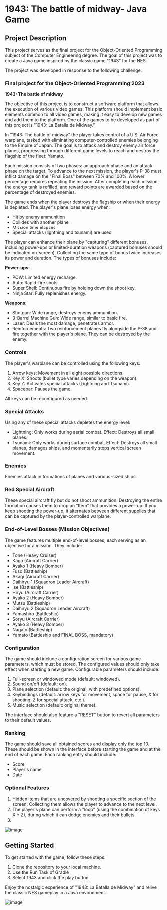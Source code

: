 # 1943: The battle of midway- Java Game

## Project Description

This project serves as the final project for the Object-Oriented Programming subject of the Computer Engineering degree. The goal of this project was to create a Java game inspired by the classic game "1943" for the NES.

The project was developed in response to the following challenge:

### Final project for the Object-Oriented Programming 2023
**1943: The battle of midway**

The objective of this project is to construct a software platform that allows the execution of various video games. This platform should implement basic elements common to all video games, making it easy to develop new games and add them to the platform. One of the games to be developed as part of this project is "1943: La Batalla de Midway."

In "1943: The battle of midway" the player takes control of a U.S. Air Force warplane, tasked with eliminating computer-controlled enemies belonging to the Empire of Japan. The goal is to attack and destroy enemy air force planes, progressing through different game levels to reach and destroy the flagship of the fleet: Yamato.

Each mission consists of two phases: an approach phase and an attack phase on the target. To advance to the next mission, the player's P-38 must inflict damage on the "Final Boss" between 70% and 100%. A lower percentage requires repeating the mission. After completing each mission, the energy tank is refilled, and reward points are awarded based on the percentage of destroyed enemies.

The game ends when the player destroys the flagship or when their energy is depleted. The player's plane loses energy when:
- Hit by enemy ammunition
- Collides with another plane
- Mission time elapses
- Special attacks (lightning and tsunami) are used

The player can enhance their plane by "capturing" different bonuses, including power-ups or limited-duration weapons (captured bonuses should be indicated on-screen). Collecting the same type of bonus twice increases its power and duration. The types of bonuses include:

**Power-ups:**
- POW: Limited energy recharge.
- Auto: Rapid-fire shots.
- Super Shell: Continuous fire by holding down the shoot key.
- Ninja Star: Fully replenishes energy.

**Weapons:**
- Shotgun: Wide range, destroys enemy ammunition.
- 3-Barrel Machine Gun: Wide range, similar to basic fire.
- Laser: Deals the most damage, penetrates armor.
- Reinforcements: Two reinforcement planes fly alongside the P-38 and fire together with the player's plane. They can be destroyed by the enemy.

### Controls

The player's warplane can be controlled using the following keys:
1. Arrow keys: Movement in all eight possible directions.
2. Key X: Shoots (bullet type varies depending on the weapon).
3. Key Z: Activates special attacks (Lightning and Tsunami).
4. Spacebar: Pauses the game.
   
All keys can be reconfigured as needed.

### Special Attacks

Using any of these special attacks depletes the energy level:
- Lightning: Only works during aerial combat. Effect: Destroys all small planes.
- Tsunami: Only works during surface combat. Effect: Destroys all small planes, damages ships, and momentarily stops vertical screen movement.

### Enemies

Enemies attack in formations of planes and various-sized ships.

### Red Special Aircraft

These special aircraft fly but do not shoot ammunition. Destroying the entire formation causes them to drop an "Item" that provides a power-up. If you keep shooting the power-up, it alternates between different supplies that can be captured by the player-controlled warplane.

### End-of-Level Bosses (Mission Objectives)

The game features multiple end-of-level bosses, each serving as an objective for a mission. They include:
- Tone (Heavy Cruiser)
- Kaga (Aircraft Carrier)
- Ayako 1 (Heavy Bomber)
- Fuso (Battleship)
- Akagi (Aircraft Carrier)
- Daihiryu 1 (Squadron Leader Aircraft)
- Ise (Battleship)
- Hiryu (Aircraft Carrier)
- Ayako 2 (Heavy Bomber)
- Mutsu (Battleship)
- Daihiryu 2 (Squadron Leader Aircraft)
- Yamashiro (Battleship)
- Soryu (Aircraft Carrier)
- Ayako 3 (Heavy Bomber)
- Nagato (Battleship)
- Yamato (Battleship and FINAL BOSS, mandatory)

### Configuration

The game should include a configuration screen for various game parameters, which must be stored. The configured values should only take effect when starting a new game. Configurable parameters should include:
1. Full-screen or windowed mode (default: windowed).
2. Sound on/off (default: on).
3. Plane selection (default: the original, with predefined options).
4. Keybindings (default: arrow keys for movement, space for pause, X for shooting, Z for special attack, etc.).
5. Music selection (default: original theme).

The interface should also feature a "RESET" button to revert all parameters to their default values.

### Ranking

The game should save all obtained scores and display only the top 10. These should be shown in the interface before starting the game and at the end of each game. Each ranking entry should include:
- Score
- Player's name
- Date

### Optional Features

1. Hidden items that are uncovered by shooting a specific section of the screen. Collecting them allows the player to advance to the next level.
2. The player's plane can perform a "loop" (using the combination of keys X + Z), during which it can dodge enemies and their bullets.
3. 
![image](https://github.com/Alanmdza/1943_The_Battle_of_Midway-Java/assets/126357766/57d014c8-034e-4e54-8335-1f6ed76cb5ec)

## Getting Started

To get started with the game, follow these steps:

1. Clone the repository to your local machine.
2. Use the Run Task of Gradle
3. Select 1943 and click the play button

Enjoy the nostalgic experience of "1943: La Batalla de Midway" and relive the classic NES gameplay in a Java environment.

![image](https://github.com/Alanmdza/1943_The_Battle_of_Midway-Java/assets/126357766/f683cb53-62e5-437d-a837-2891cafdf8ba)


